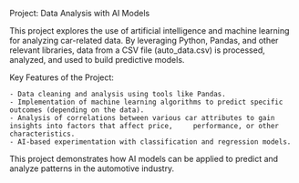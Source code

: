 Project: Data Analysis with AI Models

This project explores the use of artificial intelligence and machine learning for analyzing car-related data. 
By leveraging Python, Pandas, and other relevant libraries, data from a CSV file (auto_data.csv) is processed, analyzed, and used to build predictive models.

Key Features of the Project:

    - Data cleaning and analysis using tools like Pandas.
    - Implementation of machine learning algorithms to predict specific outcomes (depending on the data).
    - Analysis of correlations between various car attributes to gain insights into factors that affect price,     performance, or other characteristics.
    - AI-based experimentation with classification and regression models.

This project demonstrates how AI models can be applied to predict and analyze patterns in the automotive industry.
